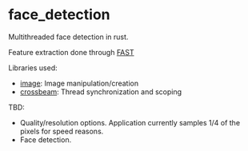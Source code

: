 # face_detection

Multithreaded face detection in rust. 

Feature extraction done through [FAST](https://medium.com/data-breach/introduction-to-orb-oriented-fast-and-rotated-brief-4220e8ec40cf)

Libraries used:
 - [image](https://crates.io/crates/image): Image manipulation/creation
 - [crossbeam](https://crates.io/crates/crossbeam): Thread synchronization and scoping

TBD:
 - Quality/resolution options. Application currently samples 1/4 of the pixels for speed reasons.
 - Face detection.
